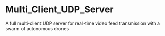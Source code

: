 # Multi_Client_UDP_Server
 A full multi-client UDP server for real-time video feed transmission with a swarm of autonomous drones
